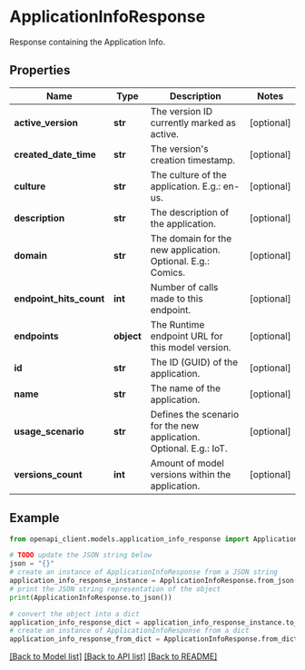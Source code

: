 # ApplicationInfoResponse

Response containing the Application Info.

## Properties

Name | Type | Description | Notes
------------ | ------------- | ------------- | -------------
**active_version** | **str** | The version ID currently marked as active. | [optional] 
**created_date_time** | **str** | The version&#39;s creation timestamp. | [optional] 
**culture** | **str** | The culture of the application. E.g.: en-us. | [optional] 
**description** | **str** | The description of the application. | [optional] 
**domain** | **str** | The domain for the new application. Optional. E.g.: Comics. | [optional] 
**endpoint_hits_count** | **int** | Number of calls made to this endpoint. | [optional] 
**endpoints** | **object** | The Runtime endpoint URL for this model version. | [optional] 
**id** | **str** | The ID (GUID) of the application. | [optional] 
**name** | **str** | The name of the application. | [optional] 
**usage_scenario** | **str** | Defines the scenario for the new application. Optional. E.g.: IoT. | [optional] 
**versions_count** | **int** | Amount of model versions within the application. | [optional] 

## Example

```python
from openapi_client.models.application_info_response import ApplicationInfoResponse

# TODO update the JSON string below
json = "{}"
# create an instance of ApplicationInfoResponse from a JSON string
application_info_response_instance = ApplicationInfoResponse.from_json(json)
# print the JSON string representation of the object
print(ApplicationInfoResponse.to_json())

# convert the object into a dict
application_info_response_dict = application_info_response_instance.to_dict()
# create an instance of ApplicationInfoResponse from a dict
application_info_response_from_dict = ApplicationInfoResponse.from_dict(application_info_response_dict)
```
[[Back to Model list]](../README.md#documentation-for-models) [[Back to API list]](../README.md#documentation-for-api-endpoints) [[Back to README]](../README.md)


